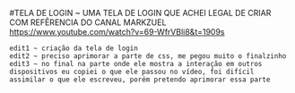 ﻿#TELA DE LOGIN
    ~ UMA TELA DE LOGIN QUE ACHEI LEGAL DE CRIAR COM REFÊRENCIA DO CANAL MARKZUEL
    https://www.youtube.com/watch?v=69-WfrVBli8&t=1909s

    edit1 ~ criação da tela de login
    edit2 ~ preciso aprimorar a parte de css, me pegou muito o finalzinho
    edit3 ~ no final na parte onde ele mostra a interação em outros dispositivos eu copiei o que ele passou no vídeo, foi difícil assimilar o que ele escreveu, porém pretendo aprimorar essa parte

